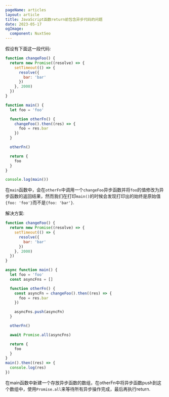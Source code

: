 ```yaml
---
pageName: articles
layout: article
title: JavaScript函数return前包含异步代码的问题
date: 2023-05-17
ogImage:
  component: NuxtSeo
---
```


假设有下面这一段代码:
```js
function changeFoo() {
  return new Promise((resolve) => {
    setTimeout(() => {
      resolve({
        bar: 'bar'
      })
    }, 2000)
  })
}

function main() {
  let foo = 'foo'

  function otherFn() {
    changeFoo().then((res) => {
      foo = res.bar
    })
  }

  otherFn()

  return {
    foo
  }
}

console.log(main())
```
在`main`函数中，会在`otherFn`中调用一个`changeFoo`异步函数并将`foo`的值修改为异步函数的返回结果，然而我们在打印`main()`的时候会发现打印出的始终是原始值`{foo: 'foo'}`而不是`{foo: 'bar'}`.

解决方案:
```js
function changeFoo() {
  return new Promise((resolve) => {
    setTimeout(() => {
      resolve({
        bar: 'bar'
      })
    }, 2000)
  })
}

async function main() {
  let foo = 'foo'
  const asyncFns = []

  function otherFn() {
    const asyncFn = changeFoo().then((res) => {
      foo = res.bar
    })

    asyncFns.push(asyncFn)
  }

  otherFn()

  await Promise.all(asyncFns)

  return {
    foo
  }
}
main().then((res) => {
  console.log(res)
})
```

在main函数中新建一个存放异步函数的数组，在otherFn中将异步函数push到这个数组中，使用`Promise.all`来等待所有异步操作完成，最后再执行return.
